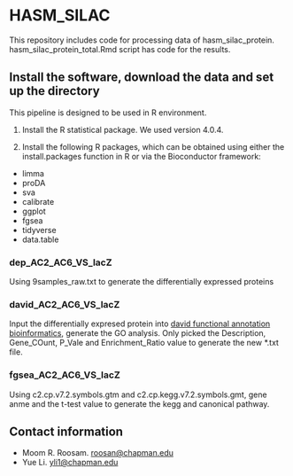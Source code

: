 # HASM_SILAC
This repository includes code for processing data of hasm_silac_protein. hasm_silac_protein_total.Rmd script has code for the results.

## Install the software, download the data and set up the directory
This pipeline is designed to be used in R environment.

1. Install the R statistical package. We used version 4.0.4.

2. Install the following R packages, which can be obtained using either the install.packages function in R or via the Bioconductor framework:

* limma
* proDA
* sva
* calibrate
* ggplot
* fgsea
* tidyverse
* data.table

### dep_AC2_AC6_VS_lacZ
Using 9samples_raw.txt to generate the differentially expressed proteins

### david_AC2_AC6_VS_lacZ
Input the differentially expresed protein into [david functional annotation bioinformatics](https://david.ncifcrf.gov/), generate the GO analysis. Only picked the Description, Gene_COunt, P_Vale and Enrichment_Ratio value to generate the new *.txt file.

### fgsea_AC2_AC6_VS_lacZ
Using c2.cp.v7.2.symbols.gtm and c2.cp.kegg.v7.2.symbols.gmt, gene anme and the t-test value to generate the kegg and canonical pathway.

## Contact information

* Moom R. Roosam. [roosan@chapman.edu](mailto:roosan@chapman.edu)
* Yue Li. [yli1@chapman.edu](mailto:yli1@chapman.edu)


    
